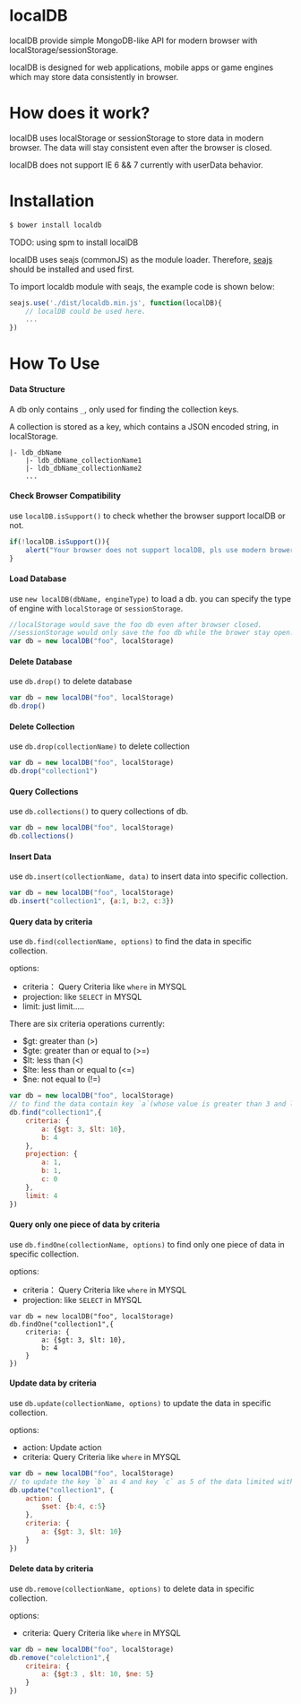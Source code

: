 localDB
=======

localDB provide simple MongoDB-like API for modern browser with localStorage/sessionStorage.

localDB is designed for web applications, mobile apps or game engines which may store data consistently in browser.

# How does it work?

localDB uses localStorage or sessionStorage to store data in modern browser. The data will stay consistent even after the browser is closed.

localDB does not support IE 6 && 7 currently with userData behavior.

# Installation

```bash
$ bower install localdb
```

TODO: using spm to install localDB

localDB uses seajs (commonJS) as the module loader. Therefore, [seajs](https://github.com/seajs/seajs) should be installed and used first. 

To import localdb module with seajs, the example code is shown below:

```javascript
seajs.use('./dist/localdb.min.js', function(localDB){
    // localDB could be used here.
    ...
})
```

# How To Use

#### Data Structure

A db only contains `_`, only used for finding the collection keys.

A collection is stored as a key, which contains a JSON encoded string, in localStorage. 

```
|- ldb_dbName
    |- ldb_dbName_collectionName1
    |- ldb_dbName_collectionName2
    ...
```

#### Check Browser Compatibility

use `localDB.isSupport()` to check whether the browser support localDB or not.

```javascript
if(!localDB.isSupport()){
    alert("Your browser does not support localDB, pls use modern brower!")
}
```

#### Load Database

use `new localDB(dbName, engineType)` to load a db. you can specify the type of engine with `localStorage` or `sessionStorage`.

```javascript
//localStorage would save the foo db even after browser closed.
//sessionStorage would only save the foo db while the brower stay open.
var db = new localDB("foo", localStorage)
```

#### Delete Database

use `db.drop()` to delete database

```javascript
var db = new localDB("foo", localStorage)
db.drop()
```

#### Delete Collection

use `db.drop(collectionName)` to delete collection

```javascript
var db = new localDB("foo", localStorage)
db.drop("collection1")
```

#### Query Collections

use `db.collections()` to query collections of db.

```javascript
var db = new localDB("foo", localStorage)
db.collections()
```

#### Insert Data

use `db.insert(collectionName, data)` to insert data into specific collection.

```javascript
var db = new localDB("foo", localStorage)
db.insert("collection1", {a:1, b:2, c:3})
```

#### Query data by criteria

use `db.find(collectionName, options)` to find the data in specific collection.

options:
*   criteria：  Query Criteria like `where` in MYSQL
*   projection: like `SELECT` in MYSQL 
*   limit:  just limit.....

There are six criteria operations currently:

*   $gt: greater than (>)
*   $gte: greater than or equal to (>=)
*   $lt: less than (<)
*   $lte: less than or equal to (<=)
*   $ne: not equal to (!=)

```javascript
var db = new localDB("foo", localStorage)
// to find the data contain key `a`(whose value is greater than 3 and less then 10) and key `b`(whose key equals to 4) and limit is 4.
db.find("collection1",{
    criteria: {
        a: {$gt: 3, $lt: 10},
        b: 4
    },
    projection: {
        a: 1,
        b: 1,
        c: 0
    },
    limit: 4
})
```

#### Query only one piece of data by criteria

use `db.findOne(collectionName, options)` to find only one piece of data in specific collection.

options:
*   criteria：  Query Criteria like `where` in MYSQL
*   projection: like `SELECT` in MYSQL 

```
var db = new localDB("foo", localStorage)
db.findOne("collection1",{
    criteria: {
        a: {$gt: 3, $lt: 10},
        b: 4
    }
})
```

#### Update data by criteria

use `db.update(collectionName, options)` to update the data in specific collection.

options:
*   action:     Update action
*   criteria:   Query Criteria like `where` in MYSQL

```javascript
var db = new localDB("foo", localStorage)
// to update the key `b` as 4 and key `c` as 5 of the data limited with criteria
db.update("collection1", {
    action: {
        $set: {b:4, c:5}
    },
    criteria: {
        a: {$gt: 3, $lt: 10}
    }
})
```

#### Delete data by criteria

use `db.remove(collectionName, options)` to delete data in specific collection.

options:
*   criteria:   Query Criteria like `where` in MYSQL

```javascript
var db = new localDB("foo", localStorage)
db.remove("colelction1",{
    criteira: {
        a: {$gt:3 , $lt: 10, $ne: 5}
    }
})
```




